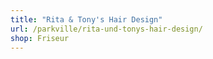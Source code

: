```yaml
---
title: "Rita & Tony's Hair Design"
url: /parkville/rita-und-tonys-hair-design/
shop: Friseur
---
```

